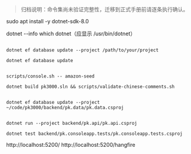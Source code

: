 
> 归档说明：命令集尚未验证完整性，迁移到正式手册前请逐条执行确认。


sudo apt install -y dotnet-sdk-8.0


dotnet --info
which dotnet（应显示 /usr/bin/dotnet）





```

dotnet ef database update --project /path/to/your/project

dotnet ef database update


scripts/console.sh -- amazon-seed

dotnet build pk3000.sln && scripts/validate-chinese-comments.sh

```


```

dotnet ef database update --project ~/code/pk3000/backend/pk.data/pk.data.csproj


dotnet run --project backend/pk.api/pk.api.csproj

dotnet test backend/pk.consoleapp.tests/pk.consoleapp.tests.csproj

```




http://localhost:5200/
http://localhost:5200/hangfire
